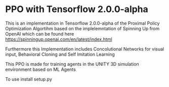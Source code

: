 # PPO with Tensorflow 2.0.0-alpha

This is an implementation in Tensorflow 2.0.0-alpha of the Proximal Policy Optimization Algortihm based on the implelemntation of Spinning Up from OpenAI which can be found here https://spinningup.openai.com/en/latest/index.html

Furthermore this Implementation includes Concolutional Networks for visual input, Behavioral Cloning and Self Imitation Learning

This PPO is made for training agents in the UNITY 3D simulation environment based on ML Agents

To use install setup.py
